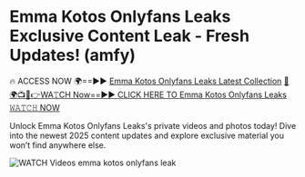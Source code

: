 # Emma Kotos Onlyfans Leaks Exclusive Content Leak - Fresh Updates! (amfy)

🔥 ACCESS NOW 🌍==►► <a href="https://tinyurl.com/3fjeunct" rel="nofollow">Emma Kotos Onlyfans Leaks Latest Collection</a></h3>
[🔴🌍📺📱👉WA𝚃CH Now==►► CLICK HERE TO Emma Kotos Onlyfans Leaks 𝚆𝙰𝚃𝙲𝙷 NOW](https://tinyurl.com/3fjeunct)

Unlock Emma Kotos Onlyfans Leaks's private videos and photos today! Dive into the newest 2025 content updates and explore exclusive material you won’t find anywhere else.


<a href="https://tinyurl.com/3fjeunct" rel="nofollow" data-target="animated-image.originalLink"><img src="https://camo.githubusercontent.com/8a4f000d20f83aca3bf7ec5f350d767afa0574a8a352519fd8cfa583a6f93a33/68747470733a2f2f692e696d6775722e636f6d2f644a486b345a712e676966" alt="WATCH Videos" data-canonical-src="https://i.imgur.com/dJHk4Zq.gif" style="max-width: 100%; display: inline-block;" data-target="animated-image.originalImage"></a>
emma kotos onlyfans leak